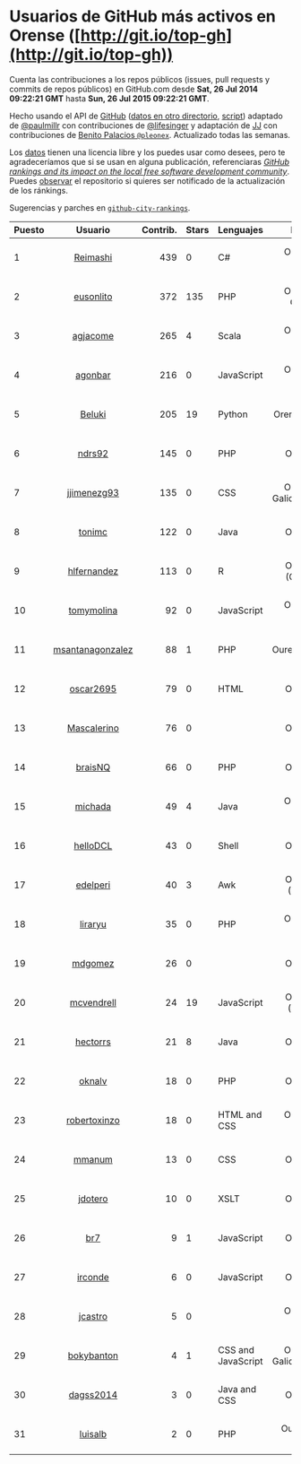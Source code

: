 # Usuarios de GitHub más activos en Orense ([http://git.io/top-gh](http://git.io/top-gh))



  Cuenta las contribuciones a los repos públicos (issues, pull requests y commits de repos públicos) en GitHub.com desde  **Sat, 26 Jul 2014 09:22:21 GMT** hasta **Sun, 26 Jul 2015 09:22:21 GMT**.

  Hecho usando el API de [GitHub](http://github.com) ([datos en otro directorio](https://github.com/JJ/top-github-users-data/tree/master/data), [script](https://github.com/JJ/top-github-users)) adaptado de [@paulmillr](https://github.com/paulmillr) con contribuciones de [@lifesinger](https://github.com/lifesinger) y adaptación de [JJ](http://jj.github.io) con contribuciones de [Benito Palacios `@pleonex`](http://github.com/pleonex). Actualizado todas las semanas.

  Los [datos](https://github.com/JJ/top-github-users-data/tree/master/data) tienen una licencia libre y los puedes usar como desees, pero te agradeceríamos que si se usan en alguna publicación, referenciaras [*GitHub rankings and its impact on the local free software development community*](https://thewinnower.com/papers/github-rankings-and-its-impact-on-the-local-free-software-development-community). Puedes [observar](https://github.com/JJ/top-github-users-data/subscription) el repositorio si quieres ser notificado de la actualización de los ránkings. 

  Sugerencias y parches en [`github-city-rankings`](http://github.com/JJ/github-city-rankings). 


| Puesto   |  Usuario  |Contrib.| Stars | Lenguajes   |      Lugar      |  Avatar  |
|----------|:---------:|-------:|-------|-------------|:---------------:|----------|
| 1 | [Reimashi](https://github.com/Reimashi) | 439 | 0 | C# | Ourense, Spain | <img src='https://avatars0.githubusercontent.com/u/5956659?v=3&s=64' width="64" title='Aitor González Fernández'> |
| 2 | [eusonlito](https://github.com/eusonlito) | 372 | 135 | PHP | Ourense, Galiza | <img src='https://avatars1.githubusercontent.com/u/644551?v=3&s=64' width="64" title='Lito'> |
| 3 | [agjacome](https://github.com/agjacome) | 265 | 4 | Scala | Ourense, Spain | <img src='https://avatars0.githubusercontent.com/u/470432?v=3&s=64' width="64" title='Alberto G. Jácome'> |
| 4 | [agonbar](https://github.com/agonbar) | 216 | 0 | JavaScript | Ourense, Spain | <img src='https://avatars2.githubusercontent.com/u/1553211?v=3&s=64' width="64" title='Adrián González Barbosa'> |
| 5 | [Beluki](https://github.com/Beluki) | 205 | 19 | Python | Orense, Spain | <img src='https://avatars3.githubusercontent.com/u/6313150?v=3&s=64' width="64" title='Carlos'> |
| 6 | [ndrs92](https://github.com/ndrs92) | 145 | 0 | PHP | Ourense | <img src='https://avatars2.githubusercontent.com/u/6155245?v=3&s=64' width="64" title='Andrés Vieira'> |
| 7 | [jjimenezg93](https://github.com/jjimenezg93) | 135 | 0 | CSS | Ourense, Galicia (Spain) | <img src='https://avatars1.githubusercontent.com/u/6595611?v=3&s=64' width="64" title='Julián Jiménez'> |
| 8 | [tonimc](https://github.com/tonimc) | 122 | 0 | Java | Ourense | <img src='https://avatars1.githubusercontent.com/u/750002?v=3&s=64' width="64" title='Toni Martínez'> |
| 9 | [hlfernandez](https://github.com/hlfernandez) | 113 | 0 | R | Ourense (Galicia) | <img src='https://avatars0.githubusercontent.com/u/3440230?v=3&s=64' width="64" title='Hugo'> |
| 10 | [tomymolina](https://github.com/tomymolina) | 92 | 0 | JavaScript | Ourense, Spain | <img src='https://avatars1.githubusercontent.com/u/1309445?v=3&s=64' width="64" title='Martín Molina Álvarez'> |
| 11 | [msantanagonzalez](https://github.com/msantanagonzalez) | 88 | 1 | PHP | Ourense,Spain | <img src='https://avatars1.githubusercontent.com/u/8866635?v=3&s=64' width="64" title='Marco Santana González'> |
| 12 | [oscar2695](https://github.com/oscar2695) | 79 | 0 | HTML | Ourense | <img src='https://avatars3.githubusercontent.com/u/5764349?v=3&s=64' width="64" title='Óscar Rodríguez Domínguez'> |
| 13 | [Mascalerino](https://github.com/Mascalerino) | 76 | 0 |  | Ourense | <img src='https://avatars3.githubusercontent.com/u/10086067?v=3&s=64' width="64" title='Manuel Lorenzo Tallón'> |
| 14 | [braisNQ](https://github.com/braisNQ) | 66 | 0 | PHP | Ourense | <img src='https://avatars3.githubusercontent.com/u/6281857?v=3&s=64' width="64" title='Brais Carrión'> |
| 15 | [michada](https://github.com/michada) | 49 | 4 | Java | Ourense, Spain | <img src='https://avatars3.githubusercontent.com/u/3437005?v=3&s=64' width="64" title='Miguel Reboiro Jato'> |
| 16 | [helloDCL](https://github.com/helloDCL) | 43 | 0 | Shell | Ourense | <img src='https://avatars1.githubusercontent.com/u/4914858?v=3&s=64' width="64" title='(Watson.)'> |
| 17 | [edelperi](https://github.com/edelperi) | 40 | 3 | Awk | Ourense (Spain) | <img src='https://avatars0.githubusercontent.com/u/8928588?v=3&s=64' width="64" title='José Eugenio López Periago'> |
| 18 | [liraryu](https://github.com/liraryu) | 35 | 0 | PHP | Ourense, Spain | <img src='https://avatars2.githubusercontent.com/u/13312422?v=3&s=64' width="64" title='Lorena Sineiro'> |
| 19 | [mdgomez](https://github.com/mdgomez) | 26 | 0 |  | Ourense | <img src='https://avatars2.githubusercontent.com/u/9967701?v=3&s=64' width="64" title='Miguel Dominguez Gomez'> |
| 20 | [mcvendrell](https://github.com/mcvendrell) | 24 | 19 | JavaScript | Ourense (Spain) | <img src='https://avatars2.githubusercontent.com/u/1863001?v=3&s=64' width="64" title='Manuel Conde Vendrell'> |
| 21 | [hectorrs](https://github.com/hectorrs) | 21 | 8 | Java | Ourense | <img src='https://avatars1.githubusercontent.com/u/9938772?v=3&s=64' width="64" title='Héctor'> |
| 22 | [oknalv](https://github.com/oknalv) | 18 | 0 | PHP | Ourense | <img src='https://avatars3.githubusercontent.com/u/10089519?v=3&s=64' width="64" title='Eliot'> |
| 23 | [robertoxinzo](https://github.com/robertoxinzo) | 18 | 0 | HTML and CSS | Ourense, Spain | <img src='https://avatars1.githubusercontent.com/u/9645827?v=3&s=64' width="64" title='Roberto'> |
| 24 | [mmanum](https://github.com/mmanum) | 13 | 0 | CSS | Ourense | <img src='https://avatars3.githubusercontent.com/u/9893867?v=3&s=64' width="64" title='Manuel Montesinos Miguélez'> |
| 25 | [jdotero](https://github.com/jdotero) | 10 | 0 | XSLT | Ourense | <img src='https://avatars1.githubusercontent.com/u/5927311?v=3&s=64' width="64" title='Jose Juan'> |
| 26 | [br7](https://github.com/br7) | 9 | 1 | JavaScript | Ourense | <img src='https://avatars2.githubusercontent.com/u/1255812?v=3&s=64' width="64" title='Edgar Bolaño'> |
| 27 | [irconde](https://github.com/irconde) | 6 | 0 | JavaScript | Ourense | <img src='https://avatars3.githubusercontent.com/u/1798843?v=3&s=64' width="64" title='Iván Rodríguez Conde'> |
| 28 | [jcastro](https://github.com/jcastro) | 5 | 0 |  | Ourense, Spain | <img src='https://avatars3.githubusercontent.com/u/190036?v=3&s=64' width="64" title='Jonatan Castro'> |
| 29 | [bokybanton](https://github.com/bokybanton) | 4 | 1 | CSS and JavaScript | Ourense, Galicia, SPAIN. | <img src='https://avatars2.githubusercontent.com/u/2120773?v=3&s=64' width="64" title='Francisco Sotelo'> |
| 30 | [dagss2014](https://github.com/dagss2014) | 3 | 0 | Java and CSS | Ourense | <img src='https://avatars1.githubusercontent.com/u/9696610?v=3&s=64' width="64" title='DAGSS 2014 (Proyecto Java EE)'> |
| 31 | [luisalb](https://github.com/luisalb) | 2 | 0 | PHP | Ourense - Spain | <img src='https://avatars1.githubusercontent.com/u/6916398?v=3&s=64' width="64" title='Luis'> |

